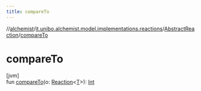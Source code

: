 ```yaml
---
title: compareTo
---
```

//[alchemist](../../../index.html)/[it.unibo.alchemist.model.implementations.reactions](../index.html)/[AbstractReaction](index.html)/[compareTo](compare-to.html)



# compareTo



[jvm]\
fun [compareTo](compare-to.html)(o: [Reaction](../../it.unibo.alchemist.model.interfaces/-reaction/index.html)<[T](../../it.unibo.alchemist/-supported-incarnations/get.html)>): [Int](https://kotlinlang.org/api/latest/jvm/stdlib/kotlin/-int/index.html)




